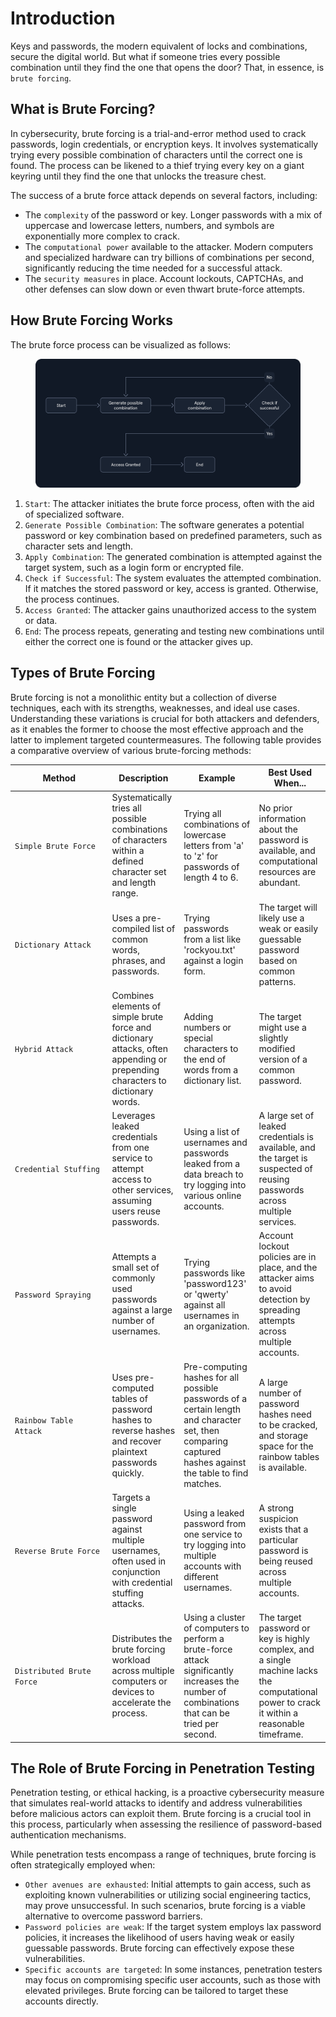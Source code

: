 # Introduction

Keys and passwords, the modern equivalent of locks and combinations, secure the digital world. But what if someone tries every possible combination until they find the one that opens the door? That, in essence, is `brute forcing`.

## What is Brute Forcing?

In cybersecurity, brute forcing is a trial-and-error method used to crack passwords, login credentials, or encryption keys. It involves systematically trying every possible combination of characters until the correct one is found. The process can be likened to a thief trying every key on a giant keyring until they find the one that unlocks the treasure chest.

The success of a brute force attack depends on several factors, including:

* The `complexity` of the password or key. Longer passwords with a mix of uppercase and lowercase letters, numbers, and symbols are exponentially more complex to crack.
* The `computational power` available to the attacker. Modern computers and specialized hardware can try billions of combinations per second, significantly reducing the time needed for a successful attack.
* The `security measures` in place. Account lockouts, CAPTCHAs, and other defenses can slow down or even thwart brute-force attempts.

## How Brute Forcing Works

The brute force process can be visualized as follows:

<figure><img src="../../../.gitbook/assets/image (3) (1) (1) (1) (1) (1) (1) (1) (1) (1) (1) (1) (1) (1) (1) (1) (1) (1) (1) (1) (1) (1) (1) (1) (1) (1) (1) (1) (1) (1) (1) (1) (1) (1) (1) (1) (1) (1).png" alt=""><figcaption></figcaption></figure>

1. `Start`: The attacker initiates the brute force process, often with the aid of specialized software.
2. `Generate Possible Combination`: The software generates a potential password or key combination based on predefined parameters, such as character sets and length.
3. `Apply Combination`: The generated combination is attempted against the target system, such as a login form or encrypted file.
4. `Check if Successful`: The system evaluates the attempted combination. If it matches the stored password or key, access is granted. Otherwise, the process continues.
5. `Access Granted`: The attacker gains unauthorized access to the system or data.
6. `End`: The process repeats, generating and testing new combinations until either the correct one is found or the attacker gives up.

## Types of Brute Forcing

Brute forcing is not a monolithic entity but a collection of diverse techniques, each with its strengths, weaknesses, and ideal use cases. Understanding these variations is crucial for both attackers and defenders, as it enables the former to choose the most effective approach and the latter to implement targeted countermeasures. The following table provides a comparative overview of various brute-forcing methods:

<table><thead><tr><th width="141.54541015625">Method</th><th>Description</th><th>Example</th><th>Best Used When...</th></tr></thead><tbody><tr><td><code>Simple Brute Force</code></td><td>Systematically tries all possible combinations of characters within a defined character set and length range.</td><td>Trying all combinations of lowercase letters from 'a' to 'z' for passwords of length 4 to 6.</td><td>No prior information about the password is available, and computational resources are abundant.</td></tr><tr><td><code>Dictionary Attack</code></td><td>Uses a pre-compiled list of common words, phrases, and passwords.</td><td>Trying passwords from a list like 'rockyou.txt' against a login form.</td><td>The target will likely use a weak or easily guessable password based on common patterns.</td></tr><tr><td><code>Hybrid Attack</code></td><td>Combines elements of simple brute force and dictionary attacks, often appending or prepending characters to dictionary words.</td><td>Adding numbers or special characters to the end of words from a dictionary list.</td><td>The target might use a slightly modified version of a common password.</td></tr><tr><td><code>Credential Stuffing</code></td><td>Leverages leaked credentials from one service to attempt access to other services, assuming users reuse passwords.</td><td>Using a list of usernames and passwords leaked from a data breach to try logging into various online accounts.</td><td>A large set of leaked credentials is available, and the target is suspected of reusing passwords across multiple services.</td></tr><tr><td><code>Password Spraying</code></td><td>Attempts a small set of commonly used passwords against a large number of usernames.</td><td>Trying passwords like 'password123' or 'qwerty' against all usernames in an organization.</td><td>Account lockout policies are in place, and the attacker aims to avoid detection by spreading attempts across multiple accounts.</td></tr><tr><td><code>Rainbow Table Attack</code></td><td>Uses pre-computed tables of password hashes to reverse hashes and recover plaintext passwords quickly.</td><td>Pre-computing hashes for all possible passwords of a certain length and character set, then comparing captured hashes against the table to find matches.</td><td>A large number of password hashes need to be cracked, and storage space for the rainbow tables is available.</td></tr><tr><td><code>Reverse Brute Force</code></td><td>Targets a single password against multiple usernames, often used in conjunction with credential stuffing attacks.</td><td>Using a leaked password from one service to try logging into multiple accounts with different usernames.</td><td>A strong suspicion exists that a particular password is being reused across multiple accounts.</td></tr><tr><td><code>Distributed Brute Force</code></td><td>Distributes the brute forcing workload across multiple computers or devices to accelerate the process.</td><td>Using a cluster of computers to perform a brute-force attack significantly increases the number of combinations that can be tried per second.</td><td>The target password or key is highly complex, and a single machine lacks the computational power to crack it within a reasonable timeframe.</td></tr></tbody></table>

## The Role of Brute Forcing in Penetration Testing

Penetration testing, or ethical hacking, is a proactive cybersecurity measure that simulates real-world attacks to identify and address vulnerabilities before malicious actors can exploit them. Brute forcing is a crucial tool in this process, particularly when assessing the resilience of password-based authentication mechanisms.

While penetration tests encompass a range of techniques, brute forcing is often strategically employed when:

* `Other avenues are exhausted`: Initial attempts to gain access, such as exploiting known vulnerabilities or utilizing social engineering tactics, may prove unsuccessful. In such scenarios, brute forcing is a viable alternative to overcome password barriers.
* `Password policies are weak`: If the target system employs lax password policies, it increases the likelihood of users having weak or easily guessable passwords. Brute forcing can effectively expose these vulnerabilities.
* `Specific accounts are targeted`: In some instances, penetration testers may focus on compromising specific user accounts, such as those with elevated privileges. Brute forcing can be tailored to target these accounts directly.
